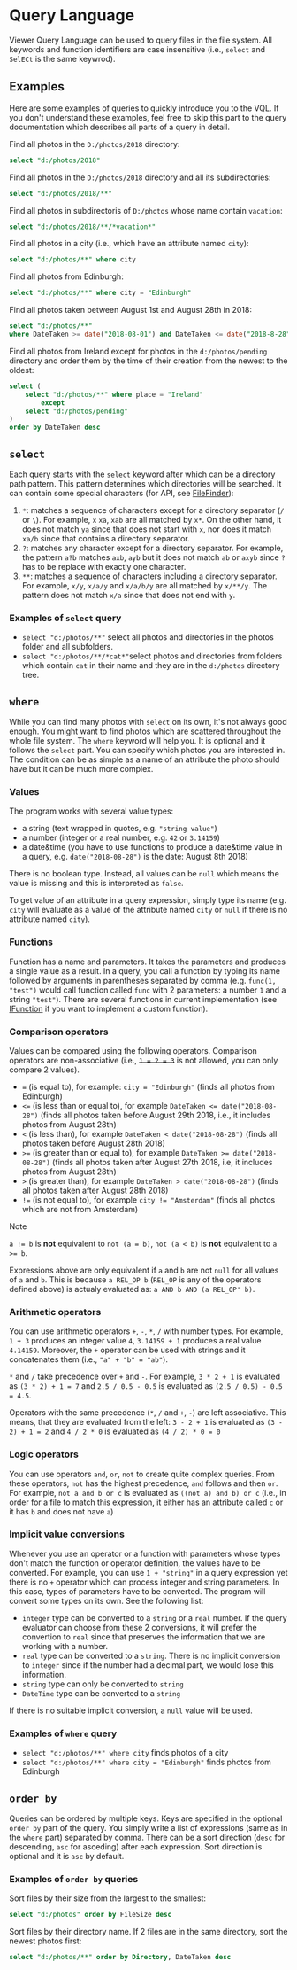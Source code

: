 # Query Language

Viewer Query Language can be used to query files in the file system. All keywords and function identifiers are case insensitive (i.e., `select` and `SelECt` is the same keywrod).

## Examples

Here are some examples of queries to quickly introduce you to the VQL. If you don't understand these examples, feel free to skip this part to the query documentation which describes all parts of a query in detail.

Find all photos in the `D:/photos/2018` directory: 
```SQL 
select "d:/photos/2018"
```

Find all photos in the `D:/photos/2018` directory and all its subdirectories:
```SQL
select "d:/photos/2018/**"
```

Find all photos in subdirectoris of `D:/photos` whose name contain `vacation`: 

```SQL
select "d:/photos/2018/**/*vacation*"
```

Find all photos in a city (i.e., which have an attribute named `city`):
```SQL
select "d:/photos/**" where city
```

Find all photos from Edinburgh: 
```SQL
select "d:/photos/**" where city = "Edinburgh"
```

Find all photos taken between August 1st and August 28th in 2018: 

```sql
select "d:/photos/**"
where DateTaken >= date("2018-08-01") and DateTaken <= date("2018-8-28")
```

Find all photos from Ireland except for photos in the `d:/photos/pending` directory and order them by the time of their creation from the newest to the oldest:

```sql
select (
    select "d:/photos/**" where place = "Ireland"
        except
    select "d:/photos/pending"
)
order by DateTaken desc
```

## `select`

Each query starts with the `select` keyword after which can be a directory path pattern. This pattern determines which directories will be searched. It can contain some special characters (for API, see [FileFinder](xref:Viewer.IO.FileFinder)):

1) `*`: matches a sequence of characters except for a directory separator (`/` or `\`). For example, `x` `xa`, `xab` are all matched by `x*`. On the other hand, it does not match `ya` since that does not start with `x`, nor does it match `xa/b` since that contains a directory separator.
2) `?`: matches any character except for a directory separator. For example, the pattern `a?b` matches `axb`, `ayb` but it does not match `ab` or `axyb` since `?` has to be replace with exactly one character.
3) `**`: matches a sequence of characters including a directory separator. For example, `x/y`, `x/a/y` and `x/a/b/y` are all matched by `x/**/y`. The pattern does not match `x/a` since that does not end with `y`. 

### Examples of `select` query

- `select "d:/photos/**"` select all photos and directories in the photos folder and all subfolders.
- `select "d:/photos/**/*cat*"`select photos and directories from folders which contain `cat` in their name and they are in the `d:/photos` directory tree.

## `where`

While you can find many photos with `select` on its own, it's not always good enough. You might want to find photos which are scattered throughout the whole file system. The `where` keyword will help you. It is optional and it follows the `select` part. You can specify which photos you are interested in. The condition can be as simple as a name of an attribute the photo should have but it can be much more complex.

### Values

The program works with several value types:

- a string (text wrapped in quotes, e.g. `"string value"`)
- a number (integer or a real number, e.g. `42` or `3.14159`) 
- a date&time (you have to use functions to produce a date&time value in a query, e.g. `date("2018-08-28")` is the date: August 8th 2018)

There is no boolean type. Instead, all values can be `null` which means the value is missing and this is interpreted as `false`. 

To get value of an attribute in a query expression, simply type its name (e.g. `city` will evaluate as a value of the attribute named `city` or `null` if there is no attribute named `city`).

### Functions

Function has a name and parameters. It takes the parameters and produces a single value as a result. In a query, you call a function by typing its name followed by arguments in parentheses separated by comma (e.g. `func(1, "test")` would call function called `func` with 2 parameters: a number `1` and a string `"test"`). There are several functions in current implementation (see [IFunction](xref:Viewer.Query.IFunction) if you want to implement a custom function).

### Comparison operators

Values can be compared using the following operators. Comparison operators are non-associative (i.e., ~~`1 = 2 = 3`~~ is not allowed, you can only compare 2 values).

- `=` (is equal to), for example: `city = "Edinburgh"` (finds all photos from Edinburgh)
- `<=` (is less than or equal to), for example `DateTaken <= date("2018-08-28")` (finds all photos taken before August 29th 2018, i.e., it includes photos from August 28th)
- `<` (is less than), for example `DateTaken < date("2018-08-28")` (finds all photos taken before August 28th 2018)
- `>=` (is greater than or equal to), for example `DateTaken >= date("2018-08-28")` (finds all photos taken after August 27th 2018, i.e, it includes photos from August 28th)
- `>` (is greater than), for example `DateTaken > date("2018-08-28")` (finds all photos taken after August 28th 2018)
- `!=` (is not equal to), for example `city != "Amsterdam"` (finds all photos which are not from Amsterdam)

> [!NOTE]
> `a != b` is **not** equivalent to `not (a = b)`, `not (a < b)` is **not** equivalent to `a >= b`.

Expressions above are only equivalent if `a` and `b` are not `null` for all values of `a` and `b`. This is because `a REL_OP b` (`REL_OP` is any of the operators defined above) is actualy evaluated as: `a AND b AND (a REL_OP' b)`. 

### Arithmetic operators

You can use arithmetic operators `+`, `-`, `*`, `/` with number types. For example, `1 + 3` produces an integer value `4`, `3.14159 + 1` produces a real value `4.14159`. Moreover, the `+` operator can be used with strings and it concatenates them (i.e., `"a" + "b" = "ab"`). 

`*` and `/` take precedence over `+` and `-`. For example, `3 * 2 + 1` is evaluated as `(3 * 2) + 1 = 7` and `2.5 / 0.5 - 0.5` is evaluated as `(2.5 / 0.5) - 0.5 = 4.5`.

Operators with the same precedence (`*`, `/` and `+`, `-`) are left associative. This means, that they are evaluated from the left: `3 - 2 + 1` is evaluated as `(3 - 2) + 1 = 2` and `4 / 2 * 0` is evaluated as `(4 / 2) * 0 = 0`

### Logic operators

You can use operators `and`, `or`, `not` to create quite complex queries. From these operators, `not` has the highest precedence, `and` follows and then `or`. For example, `not a and b or c` is evaluated as `((not a) and b) or c` (i.e., in order for a file to match this expression, it either has an attribute called `c` or it has `b` and does not have `a`)

### Implicit value conversions

Whenever you use an operator or a function with parameters whose types don't match the function or operator definition, the values have to be converted. For example, you can use `1 + "string"` in a query expression yet there is no `+` operator which can process integer and string parameters. In this case, types of parameters have to be converted. The program will convert some types on its own. See the following list:

- `integer` type can be converted to a `string` or a `real` number. If the query evaluator can choose from these 2 conversions, it will prefer the convertion to `real` since that preserves the information that we are working with a number.
- `real` type can be converted to a `string`. There is no implicit conversion to `integer` since if the number had a decimal part, we would lose this information.
- `string` type can only be converted to `string`
- `DateTime` type can be converted to a `string`

If there is no suitable implicit conversion, a `null` value will be used. 

### Examples of `where` query

- `select "d:/photos/**" where city` finds photos of a city
- `select "d:/photos/**" where city = "Edinburgh"` finds photos from Edinburgh

## `order by`

Queries can be ordered by multiple keys. Keys are specified in the optional `order by` part of the query. You simply write a list of expressions (same as in the `where` part) separated by comma. There can be a sort direction (`desc` for descending, `asc` for asceding) after each expression. Sort direction is optional and it is `asc` by default. 

### Examples of `order by` queries

Sort files by their size from the largest to the smallest: 
```SQL
select "d:/photos" order by FileSize desc
```

Sort files by their directory name. If 2 files are in the same directory, sort the newest photos first: 

```SQL
select "d:/photos/**" order by Directory, DateTaken desc
```